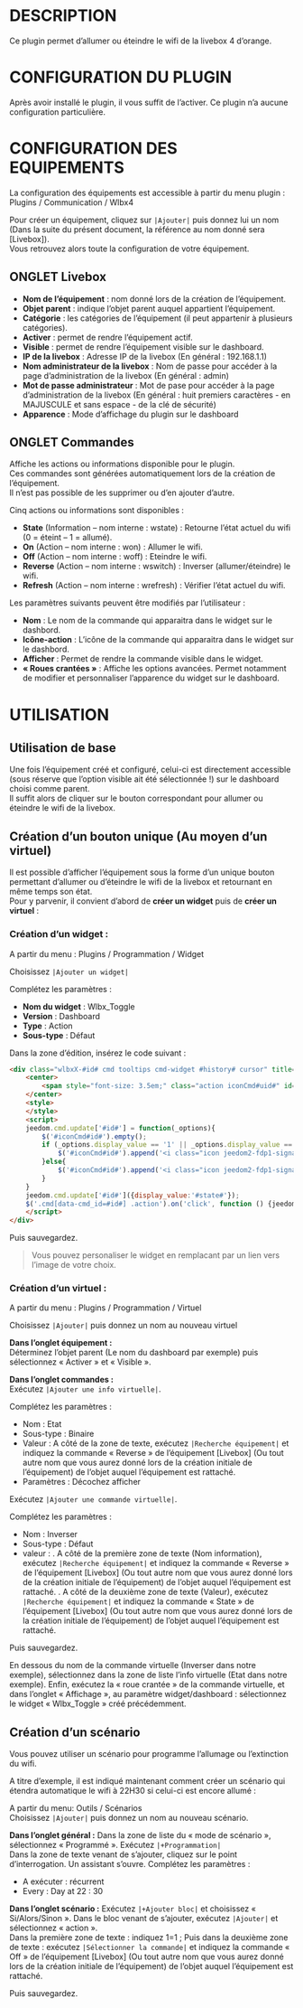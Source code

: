 DESCRIPTION
===========
Ce plugin permet d’allumer ou éteindre le wifi de la livebox 4 d’orange.

CONFIGURATION DU PLUGIN
=======================
Après avoir installé le plugin, il vous suffit de l’activer. Ce plugin n’a aucune configuration particulière.

CONFIGURATION DES EQUIPEMENTS
=============================
La configuration des équipements est accessible à partir du menu plugin : 
Plugins / Communication / Wlbx4

Pour créer un équipement, cliquez sur `|Ajouter|` puis donnez lui un nom (Dans la suite du présent document, la référence au nom donné sera [Livebox]).     
Vous retrouvez alors toute la configuration de votre équipement.

ONGLET Livebox
--------------
- **Nom de l’équipement** : nom donné lors de la création de l’équipement.
- **Objet parent** : indique l’objet parent auquel appartient l’équipement.
- **Catégorie** : les catégories de l’équipement (il peut appartenir à plusieurs catégories).
- **Activer** : permet de rendre l’équipement actif.
- **Visible** : permet de rendre l’équipement visible sur le dashboard.
- **IP de la livebox** : Adresse IP de la livebox (En général : 192.168.1.1)
- **Nom administrateur de la livebox** : Nom de passe pour accéder à la page d’administration de la livebox (En général : admin)
- **Mot de passe administrateur** : Mot de pase pour accéder à la page d’administration de la livebox (En général : huit premiers caractères - en MAJUSCULE et sans espace - de la clé de sécurité)
- **Apparence** : Mode d’affichage du plugin sur le dashboard

ONGLET Commandes
----------------
Affiche les actions ou informations disponible pour le plugin.   
Ces commandes sont générées automatiquement lors de la création de l’équipement.   
Il n’est pas possible de les supprimer ou d’en ajouter d’autre.

Cinq actions ou informations sont disponibles :
- **State** (Information – nom interne : wstate) : Retourne l’état actuel du wifi (0 = éteint – 1 = allumé).
- **On** (Action – nom interne : won) : Allumer le wifi.
- **Off** (Action – nom interne : woff) : Eteindre le wifi.
- **Reverse** (Action – nom interne : wswitch) : Inverser (allumer/éteindre) le wifi.
- **Refresh** (Action – nom interne : wrefresh) : Vérifier l’état actuel du wifi.

Les paramètres suivants peuvent être modifiés par l’utilisateur :
- **Nom** : Le nom de la commande qui apparaitra dans le widget sur le dashbord.
- **Icône-action** : L’icône de la commande qui apparaitra dans le widget sur le dashbord.
- **Afficher** : Permet de rendre la commande visible dans le widget.
- **« Roues crantées »** : Affiche les options avancées. Permet notamment de modifier et personnaliser l’apparence du widget sur le dashboard.

UTILISATION
==========

Utilisation de base
-------------------
Une fois l’équipement créé et configuré, celui-ci est directement accessible (sous réserve que l’option visible ait été sélectionnée !) sur le dashboard choisi comme parent.   
Il suffit alors de cliquer sur le bouton correspondant pour allumer ou éteindre le wifi de la livebox.

Création d’un bouton unique (Au moyen d’un virtuel)
--------------------------------------------------
Il est possible d’afficher l’équipement sous la forme d’un unique bouton permettant d’allumer ou d’éteindre le wifi de la livebox et retournant en même temps son état.   
Pour y parvenir, il convient d’abord de **créer un widget** puis de **créer un virtuel** :

### Création d’un widget :
A partir du menu : 
Plugins / Programmation / Widget   

Choisissez `|Ajouter un widget|`

Complétez les paramètres :
- **Nom du widget** : Wlbx_Toggle
- **Version** : Dashboard
- **Type** : Action
- **Sous-type** : Défaut

Dans la zone d’édition, insérez le code suivant :

``` HTML
<div class="wlbxX-#id# cmd tooltips cmd-widget #history# cursor" title="" data-type="action" data-subtype="other" data-cmd_id="#id#" data-cmd_uid="#uid#">
    <center>
        <span style="font-size: 3.5em;" class="action iconCmd#uid#" id="iconCmd#id#"></span>
    </center>
    <style>
    </style>
    <script>
	jeedom.cmd.update['#id#'] = function(_options){
    	$('#iconCmd#id#').empty();
        if (_options.display_value == '1' || _options.display_value == 1 || _options.display_value == 'on') {
			$('#iconCmd#id#').append('<i class="icon jeedom2-fdp1-signal5"></i>');
        }else{
        	$('#iconCmd#id#').append('<i class="icon jeedom2-fdp1-signal0"></i>');   
        }
    }      
	jeedom.cmd.update['#id#']({display_value:'#state#'});
	$('.cmd[data-cmd_id=#id#] .action').on('click', function () {jeedom.cmd.execute({id: '#id#'});});
	</script>
</div>
```
Puis sauvegardez.

> Vous pouvez personaliser le widget en remplacant <i class="icon *"></i> par un lien vers l’image de votre choix.

### Création d’un virtuel : 
A partir du menu : 
Plugins / Programmation / Virtuel  

Choisissez `|Ajouter|` puis donnez un nom au nouveau virtuel

**Dans l’onglet équipement :**   
Déterminez l’objet parent (Le nom du dashboard par exemple) puis sélectionnez « Activer » et « Visible ».

**Dans l’onglet commandes :**   
Exécutez `|Ajouter une info virtuelle|`.

Complétez les paramètres : 
- Nom : Etat
- Sous-type : Binaire
- Valeur : A côté de la zone de texte, exécutez `|Recherche équipement|` et indiquez la commande « Reverse » de l’équipement [Livebox] (Ou tout autre nom que vous aurez donné lors de la création initiale de l’équipement) de l’objet auquel l’équipement est rattaché.
- Paramètres : Décochez afficher  

Exécutez `|Ajouter une commande virtuelle|`.  

Complétez les paramètres : 
- Nom : Inverser
- Sous-type : Défaut
- valeur : 
. A côté de la première zone de texte (Nom information), exécutez `|Recherche équipement|` et indiquez la commande « Reverse » de l’équipement [Livebox] (Ou tout autre nom que vous aurez donné lors de la création initiale de l’équipement) de l’objet auquel l’équipement est rattaché.
. A côté de la deuxième zone de texte (Valeur), exécutez `|Recherche équipement|` et indiquez la commande « State » de l’équipement [Livebox] (Ou tout autre nom que vous aurez donné lors de la création initiale de l’équipement) de l’objet auquel l’équipement est rattaché.

Puis sauvegardez.  

En dessous du nom de la commande virtuelle (Inverser dans  notre exemple), sélectionnez dans la zone de liste l’info virtuelle (Etat dans notre exemple).
Enfin, exécutez la « roue crantée » de la commande virtuelle, et dans l’onglet « Affichage », au paramètre widget/dashboard : sélectionnez le widget « Wlbx_Toggle » créé précédemment.

Création d’un scénario
-----------------------
Vous pouvez utiliser un scénario pour programme l’allumage ou l’extinction du wifi.  

A titre d’exemple, il est indiqué maintenant comment créer un scénario qui étendra automatique le wifi à 22H30 si celui-ci est encore allumé :  

A partir du menu: 
Outils / Scénarios  
Choisissez `|Ajouter|` puis donnez un nom au nouveau scénario.

**Dans l’onglet général :**
Dans la zone de liste du « mode de scénario », sélectionnez « Programmé ».
Exécutez `|+Programmation|`   
Dans la zone de texte venant de s’ajouter, cliquez sur le point d’interrogation. Un assistant s’ouvre.
Complétez les paramètres : 
- A exécuter : récurrent
- Every : Day at 22 : 30

**Dans l’onglet scénario :**
Exécutez `|+Ajouter bloc|` et choisissez « Si/Alors/Sinon ».
Dans le bloc venant de s’ajouter, exécutez `|Ajouter|` et sélectionnez « action ».  
Dans la première zone de texte : indiquez 1=1 ; Puis dans la deuxième zone de texte : exécutez `|Sélectionner la commande|` et indiquez la commande « Off » de l’équipement [Livebox] (Ou tout autre nom que vous aurez donné lors de la création initiale de l’équipement) de l’objet auquel l’équipement est rattaché.  

Puis sauvegardez.
